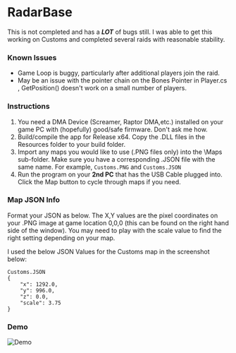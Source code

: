 # RadarBase
This is not completed and has a ***LOT*** of bugs still. I was able to get this working on Customs and completed several raids with reasonable stability.

### Known Issues
- Game Loop is buggy, particularly after additional players join the raid.
- May be an issue with the pointer chain on the Bones Pointer in Player.cs , GetPosition() doesn't work on a small number of players.

### Instructions
1. You need a DMA Device (Screamer, Raptor DMA,etc.) installed on your game PC with (hopefully) good/safe firmware. Don't ask me how.
2. Build/compile the app for Release x64. Copy the .DLL files in the Resources folder to your build folder.
3. Import any maps you would like to use (.PNG files only) into the \\Maps sub-folder. Make sure you have a corresponding .JSON file with the same name. For example, `Customs.PNG` and `Customs.JSON`
4. Run the program on your **2nd PC** that has the USB Cable plugged into. Click the Map button to cycle through maps if you need.

### Map JSON Info
Format your JSON as below. The X,Y values are the pixel coordinates on your .PNG image at game location 0,0,0 (this can be found on the right hand side of the window). You may need to play with the scale value to find the right setting depending on your map.

I used the below JSON Values for the Customs map in the screenshot below:
```
Customs.JSON
{
	"x": 1292.0,
	"y": 996.0,
	"z": 0.0,
	"scale": 3.75
}
```

### Demo
![Demo](https://user-images.githubusercontent.com/42287509/147527964-abf8a25a-ba9e-4b23-af92-66738e42b053.png)
